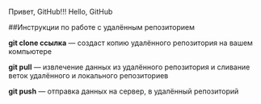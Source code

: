 Привет, GitHub!!!
Hello, GitHub

##Инструкции по работе с удалённым репозиторием

**git clone ссылка** — создаст копию удалённого репозитория на вашем компьютере

**git pull** — извлечение данных из удалённого репозитория и сливание веток удалённого и локального репозиториев

**git push** — отправка данных на сервер, в удалённый репозиторий